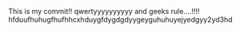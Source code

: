 This is my commit!!
qwertyyyyyyyyyy and geeks rule....!!!!
hfduufhuhugfhufhhcxhduygfdygdgdyygeyguhuhuyejyedgyy2yd3hd

